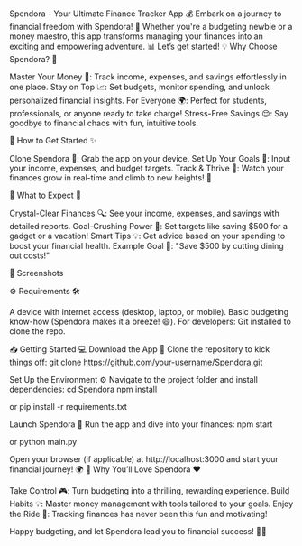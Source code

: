 Spendora - Your Ultimate Finance Tracker App 💰
Embark on a journey to financial freedom with Spendora! 💸 Whether you're a budgeting newbie or a money maestro, this app transforms managing your finances into an exciting and empowering adventure. 📊 Let’s get started!
💡 Why Choose Spendora? 🌈

Master Your Money 💪: Track income, expenses, and savings effortlessly in one place.
Stay on Top 📈: Set budgets, monitor spending, and unlock personalized financial insights.
For Everyone 🌍: Perfect for students, professionals, or anyone ready to take charge!
Stress-Free Savings 😌: Say goodbye to financial chaos with fun, intuitive tools.

🚀 How to Get Started ✨

Clone Spendora 🎯: Grab the app on your device.
Set Up Your Goals 🎯: Input your income, expenses, and budget targets.
Track & Thrive 🚀: Watch your finances grow in real-time and climb to new heights! 🌟

🎯 What to Expect 🌟

Crystal-Clear Finances 🔍: See your income, expenses, and savings with detailed reports.
Goal-Crushing Power 🎯: Set targets like saving $500 for a gadget or a vacation!
Smart Tips 💡: Get advice based on your spending to boost your financial health.
Example Goal 🎉: "Save $500 by cutting dining out costs!"

📸 Screenshots

⚙️ Requirements 🛠️

A device with internet access (desktop, laptop, or mobile).
Basic budgeting know-how (Spendora makes it a breeze! 😄).
For developers: Git installed to clone the repo.

📥 Getting Started 💻
Download the App 📲
Clone the repository to kick things off:
git clone https://github.com/your-username/Spendora.git

Set Up the Environment ⚙️
Navigate to the project folder and install dependencies:
cd Spendora
npm install

or
pip install -r requirements.txt

Launch Spendora 🚀
Run the app and dive into your finances:
npm start

or
python main.py

Open your browser (if applicable) at http://localhost:3000 and start your financial journey! 🌍
🌟 Why You’ll Love Spendora ❤️

Take Control 🎮: Turn budgeting into a thrilling, rewarding experience.
Build Habits 💡: Master money management with tools tailored to your goals.
Enjoy the Ride 🎉: Tracking finances has never been this fun and motivating!

Happy budgeting, and let Spendora lead you to financial success! 💸🎊
